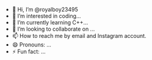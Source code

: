 - 👋 Hi, I’m @royalboy23495
- 👀 I’m interested in coding...
- 🌱 I’m currently learning C++...
- 💞️ I’m looking to collaborate on ...
- 📫 How to reach me by email and Instagram account.
- 😄 Pronouns: ...
- ⚡ Fun fact: ...

<!---
royalboy23495/royalboy23495 is a ✨ special ✨ repository because its `README.md` (this file) appears on your GitHub profile.
You can click the Preview link to take a look at your changes.
--->
